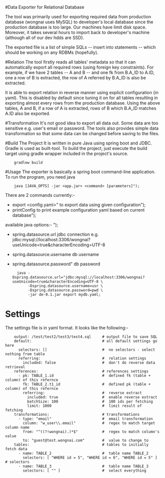 #Data Exporter for Relational Database

The tool was primarily used for exporting required data from production database (wongnai uses MySQL) to developer's local database
since the production database is too large. Our machines have limit disk space. Moreover, it takes several hours to import back
to developer's machine (although all of our dev hdds are SSD).

The exported file is a list of simple SQLs -- insert into statements -- which should be working on any RDBMs (hopefully).

#Relation
The tool firstly reads all tables' metadata so that it can automatically export all required rows (using foreign key constraints).
For example, if we have 2 tables -- A and B -- and one fk from B.A_ID to A.ID, one a row of B is extracted, the row of A referred by
B.A_ID is also be extracted.

It is able to export relation in reverse manner using explicit configuration (in yaml). This is disabled by default since tuning it
on for all tables resulting in exporting almost every rows from the production database. Using the above tables, A and B, if a row of A
is extracted, rows of B which B.A_ID matches A.ID also be exported.

#Transformation
It's not good idea to export all data out. Some data are too sensitive e.g. user's email or password. The tools also provides simple data
transformation so that some data can be changed before saving to the files.

#Build The Project
It is written in pure Java using spring boot and JDBC. Gradle is used as  built-tool. To build the project, just execute the build
target using gradle wrapper included in the project's source.

		gradlew build

#Usage
The exporter is basically a spring boot command-line application. To run the program, you need java

		java [JAVA_OPTS] -jar <app.jar> <command> [parameters]");

There are 2 commands currently:-
* export <config.yaml>"
   to export data using given configuration");
* printConfig
   to print example configuration yaml based on current database");

available java options:- ");

* spring.datasource.url
   jdbc connection e.g. jdbc:mysql://localhost:3306/wongnai?useUnicode=true&characterEncoding=UTF-8
* spring.datasource.username
   db username
* spring.datasource.password"
   db password


	 	java -Dspring.datasource.url="jdbc:mysql://localhost:3306/wongnai?useUnicode=true&characterEncoding=UTF-8 \
			 -Dspring.datasource.username=usr \
			 -Dspring.datasource.password=pwd \
			 -jar de-0.1.jar export mydb.yaml;


# Settings
The settings file is in yaml format. It looks like the following:-

		output: /test/test2/test3/test4.sql		# output file to save SQL
        default:								# all default settings go here
          selectors: []							#  no selectors - select nothing from table
          referring:							#  relation settings
            included: false						#  don't do reverse data retrieval
        references:								# references settings
          - pk: TABLE_1.id              	    #  defined fk (table + column) of this refernce
            fk: TABLE_2.t1_id				 	#  defined pk (table + column) of this refernce
            referring:							#  reverse extract
              included: true					#  enable reverse extract
              batchSize: 100					#  100 ids per fetching
              limit: 1000						#  limit result of fetching
        transformations:						# transformations
		  - type: "email"						#  email transformation
			column: "w_user\\.email"			#  regex to match target column name
			from: "^((?!wongnai).)*$"			#  regex to match column's value
			to: "guest@test.wongnai.com"		#  value to change to
        tables:									# tables to initially fetch data
          - name: TABLE_2						#  table name TABLE_2
            selectors: [ "WHERE id = 5", "WHERE id = 6", "WHERE id = 5" ]	# selectors
          - name: TABLE_3						#  table name TABLE_3
            selectors: [ "" ]					#  select everything

